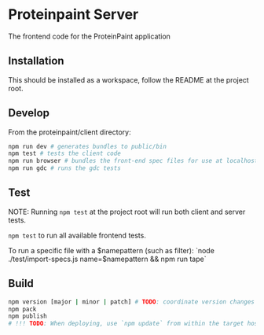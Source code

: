 # Proteinpaint Server

The frontend code for the ProteinPaint application

## Installation

This should be installed as a workspace, follow the README at the project root.

## Develop

From the proteinpaint/client directory:
```bash
npm run dev # generates bundles to public/bin
npm test # tests the client code
npm run browser # bundles the front-end spec files for use at localhost:[port]/testrun.html
npm run gdc # runs the gdc tests
```

## Test

NOTE: Running `npm test` at the project root will run both client and server tests.

`npm test` to run all available frontend tests.

To run a specific file with a $namepattern (such as filter): `node ./test/import-specs.js name=$namepattern && npm run tape`

## Build

```bash
npm version [major | minor | patch] # TODO: coordinate version changes across dependent workspaces
npm pack
npm publish
# !!! TODO: When deploying, use `npm update` from within the target host machine. !!!
```
